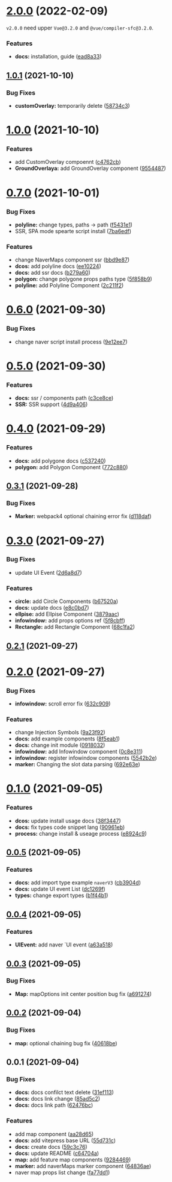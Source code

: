 # [2.0.0](https://github.com/DongKyuuuu/vue3-naver-maps/compare/v1.0.1...v2.0.0) (2022-02-09)

`v2.0.0` need upper `Vue@3.2.0` and `@vue/compiler-sfc@3.2.0`.

### Features

- **docs:** installation, guide ([ead8a33](https://github.com/DongKyuuuu/vue3-naver-maps/commit/ead8a33eb35d1e8c68e1bac2eed67ec53de8c9fb))

## [1.0.1](https://github.com/DongKyuuuu/vue3-naver-maps/compare/v1.0.0...v1.0.1) (2021-10-10)

### Bug Fixes

- **customOverlay:** temporarily delete ([58734c3](https://github.com/DongKyuuuu/vue3-naver-maps/commit/58734c3d714eb3c53cf0861a159e897d301f57ba))

# [1.0.0](https://github.com/DongKyuuuu/vue3-naver-maps/compare/v0.7.0...v1.0.0) (2021-10-10)

### Features

- add CustomOverlay compoennt ([c4762cb](https://github.com/DongKyuuuu/vue3-naver-maps/commit/c4762cb89f711eff45a59a5a6260c35d8f95e718))
- **GroundOverlaya:** add GroundOverlay component ([9554487](https://github.com/DongKyuuuu/vue3-naver-maps/commit/955448705d301b1017aa0d11f99e5dd98e130a34))

# [0.7.0](https://github.com/DongKyuuuu/vue3-naver-maps/compare/v0.6.0...v0.7.0) (2021-10-01)

### Bug Fixes

- **polyline:** change types, paths -> path ([f5431e1](https://github.com/DongKyuuuu/vue3-naver-maps/commit/f5431e1a20ffa558936efa8072ccff79e68787d5))
- SSR, SPA mode spearte script install ([7ba6edf](https://github.com/DongKyuuuu/vue3-naver-maps/commit/7ba6edf151110cde142c648883a3310fc931617d))

### Features

- change NaverMaps component ssr ([bbd9e87](https://github.com/DongKyuuuu/vue3-naver-maps/commit/bbd9e8712d83c26fbfaa4fee47bfd663db095305))
- **dcos:** add polyline docs ([ee10224](https://github.com/DongKyuuuu/vue3-naver-maps/commit/ee10224c5a497dd811a6fdb32d59d81b746a81d7))
- **docs:** add ssr docs ([b279a60](https://github.com/DongKyuuuu/vue3-naver-maps/commit/b279a60eff85f4b0b6f58c00e866f7612c963614))
- **polygon:** change polygone props paths type ([5f858b9](https://github.com/DongKyuuuu/vue3-naver-maps/commit/5f858b93e793b75c54f49ad01fb612ca00161a31))
- **polyline:** add Polyline Component ([2c211f2](https://github.com/DongKyuuuu/vue3-naver-maps/commit/2c211f26b40aa92c36a0044371eec0f01598e0e8))

# [0.6.0](https://github.com/DongKyuuuu/vue3-naver-maps/compare/v0.5.0...v0.6.0) (2021-09-30)

### Bug Fixes

- change naver script install process ([9e12ee7](https://github.com/DongKyuuuu/vue3-naver-maps/commit/9e12ee794ada795169a398290a8243d2cffb13cd))

# [0.5.0](https://github.com/DongKyuuuu/vue3-naver-maps/compare/v0.4.0...v0.5.0) (2021-09-30)

### Features

- **docs:** ssr / components path ([c3ce8ce](https://github.com/DongKyuuuu/vue3-naver-maps/commit/c3ce8ce9f7ac3585678f36efa9b34a875cdd2c28))
- **SSR:** SSR support ([4d9a406](https://github.com/DongKyuuuu/vue3-naver-maps/commit/4d9a4066e54cb36aa9b89939a0197a0d4bf5efb2))

# [0.4.0](https://github.com/DongKyuuuu/vue3-naver-maps/compare/v0.3.1...v0.4.0) (2021-09-29)

### Features

- **docs:** add polygone docs ([c537240](https://github.com/DongKyuuuu/vue3-naver-maps/commit/c537240fb62aa509eded853b5912b323e19cca87))
- **polygon:** add Polygon Component ([772c880](https://github.com/DongKyuuuu/vue3-naver-maps/commit/772c8809deed5d57bacb9a162d996485ed911b42))

## [0.3.1](https://github.com/DongKyuuuu/vue3-naver-maps/compare/v0.3.0...v0.3.1) (2021-09-28)

### Bug Fixes

- **Marker:** webpack4 optional chaining error fix ([d118daf](https://github.com/DongKyuuuu/vue3-naver-maps/commit/d118dafb47b9cb847464618d10162a42bb17834a))

# [0.3.0](https://github.com/DongKyuuuu/vue3-naver-maps/compare/v0.2.1...v0.3.0) (2021-09-27)

### Bug Fixes

- update UI Event ([2d6a8d7](https://github.com/DongKyuuuu/vue3-naver-maps/commit/2d6a8d75d631b664c7604297ae9bc8a8c22d6ee0))

### Features

- **circle:** add Circle Components ([b67520a](https://github.com/DongKyuuuu/vue3-naver-maps/commit/b67520affeea567fe28437a7bf21de6929a317b0))
- **docs:** update docs ([e8c0bd7](https://github.com/DongKyuuuu/vue3-naver-maps/commit/e8c0bd733f3c7bc4f1112e010c7e20261faf26de))
- **ellpise:** add Ellpise Component ([3879aac](https://github.com/DongKyuuuu/vue3-naver-maps/commit/3879aac18391d6a88773219e2b0e2ba7b859a09c))
- **infowindow:** add props options ref ([5f8cbff](https://github.com/DongKyuuuu/vue3-naver-maps/commit/5f8cbff33fa791f0ecbe5823c6f4292513f0cb64))
- **Rectangle:** add Rectangle Component ([68c1fa2](https://github.com/DongKyuuuu/vue3-naver-maps/commit/68c1fa255ac8e813a05f668a75e9b84807b54a51))

## [0.2.1](https://github.com/DongKyuuuu/vue3-naver-maps/compare/v0.2.0...v0.2.1) (2021-09-27)

# [0.2.0](https://github.com/DongKyuuuu/vue3-naver-maps/compare/v0.1.0...v0.2.0) (2021-09-27)

### Bug Fixes

- **infowindow:** scroll error fix ([632c909](https://github.com/DongKyuuuu/vue3-naver-maps/commit/632c909513c455b5881e44b961affd097168a0de))

### Features

- change Injection Symbols ([9a23f92](https://github.com/DongKyuuuu/vue3-naver-maps/commit/9a23f9216d942eb4f955c20777ebc66607d64fe9))
- **docs:** add example components ([8f5eab1](https://github.com/DongKyuuuu/vue3-naver-maps/commit/8f5eab13ba854648593a276c918b44ed5ccf9979))
- **docs:** change init module ([0918032](https://github.com/DongKyuuuu/vue3-naver-maps/commit/09180329a276e695d03801c9e1b01ea5fbdbb587))
- **infowindow:** add Infowindow component ([0c8e311](https://github.com/DongKyuuuu/vue3-naver-maps/commit/0c8e3112848745e1e486747ba43b953f36986fa1))
- **infowindow:** register infowindow components ([5542b2e](https://github.com/DongKyuuuu/vue3-naver-maps/commit/5542b2e1daee11933eacea94d78ddd2fc325499a))
- **marker:** Changing the slot data parsing ([692e63e](https://github.com/DongKyuuuu/vue3-naver-maps/commit/692e63efdffa92a4eba7d35001c17c7e900e88f4))

# [0.1.0](https://github.com/DongKyuuuu/vue3-naver-maps/compare/v0.0.5...v0.1.0) (2021-09-05)

### Features

- **dcos:** update install usage docs ([38f3447](https://github.com/DongKyuuuu/vue3-naver-maps/commit/38f3447ae5f6672e7e7e2dff7dfda93ab4513732))
- **docs:** fix types code snippet lang ([90961eb](https://github.com/DongKyuuuu/vue3-naver-maps/commit/90961eb055a5938692b733e352135917d94093cd))
- **process:** change install & useage process ([e8924c9](https://github.com/DongKyuuuu/vue3-naver-maps/commit/e8924c9bf7c8e1f7b2b527293f173d1094f9078a))

## [0.0.5](https://github.com/DongKyuuuu/vue3-naver-maps/compare/v0.0.4...v0.0.5) (2021-09-05)

### Features

- **docs:** add import type example `naverV3` ([cb3904d](https://github.com/DongKyuuuu/vue3-naver-maps/commit/cb3904dc66da1c1e2b4949a5e6d73bc0515b586a))
- **docs:** update UI event List ([dc1269f](https://github.com/DongKyuuuu/vue3-naver-maps/commit/dc1269f86da67116b782f7b4a5449d968f004441))
- **types:** change export types ([b1f44b1](https://github.com/DongKyuuuu/vue3-naver-maps/commit/b1f44b145e04edec2318d10492e54e4cd93f8406))

## [0.0.4](https://github.com/DongKyuuuu/vue3-naver-maps/compare/v0.0.3...v0.0.4) (2021-09-05)

### Features

- **UIEvent:** add naver `UI event ([a63a518](https://github.com/DongKyuuuu/vue3-naver-maps/commit/a63a518008480bd470a986e23e7a8b2c4a331ab7))

## [0.0.3](https://github.com/DongKyuuuu/vue3-naver-maps/compare/v0.0.2...v0.0.3) (2021-09-05)

### Bug Fixes

- **Map:** mapOptions init center position bug fix ([a691274](https://github.com/DongKyuuuu/vue3-naver-maps/commit/a69127435367329d360d73ababaeec2eabd53558))

## [0.0.2](https://github.com/DongKyuuuu/vue3-naver-maps/compare/v0.0.1...v0.0.2) (2021-09-04)

### Bug Fixes

- **map:** optional chaining bug fix ([40618be](https://github.com/DongKyuuuu/vue3-naver-maps/commit/40618be1c61d57aafe200252f0ed82ddbd459dc6))

## 0.0.1 (2021-09-04)

### Bug Fixes

- **docs:** docs confilct text delete ([31ef113](https://github.com/DongKyuuuu/vue3-naver-maps/commit/31ef1137d7bce04c225a13506c738becf0eef1d5))
- **docs:** docs link change ([85ad5c2](https://github.com/DongKyuuuu/vue3-naver-maps/commit/85ad5c25f954ad475516161026d803f3f749de30))
- **docs:** docs link path ([62476bc](https://github.com/DongKyuuuu/vue3-naver-maps/commit/62476bc10eca70cd830219cda18fbf78a84d8a20))

### Features

- add map component ([aa28d65](https://github.com/DongKyuuuu/vue3-naver-maps/commit/aa28d65508d19528fd04fd06d9a1cf67256da0fc))
- **docs:** add vitepress base URL ([55d731c](https://github.com/DongKyuuuu/vue3-naver-maps/commit/55d731c8aafafd4e2a5779bf9773e7e3df1e0219))
- **docs:** create docs ([59c3c76](https://github.com/DongKyuuuu/vue3-naver-maps/commit/59c3c76c7773656e530bd41f9b5b307abf3fd904))
- **docs:** update README ([c64704a](https://github.com/DongKyuuuu/vue3-naver-maps/commit/c64704a417a65661fa353b4c95098828293855d4))
- **map:** add feature map components ([9284469](https://github.com/DongKyuuuu/vue3-naver-maps/commit/92844692beccc84c2687745ed1c164aead21f342))
- **marker:** add naverMaps marker component ([64836ae](https://github.com/DongKyuuuu/vue3-naver-maps/commit/64836ae894e8bef9877305cff76d33a3f65e070d))
- naver map props list change ([fa77dd1](https://github.com/DongKyuuuu/vue3-naver-maps/commit/fa77dd1c29e4c9f6cea0d25f8e602fb2ba8161ad))
